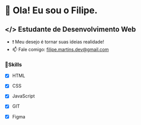 # 👋 Ola! Eu sou o Filipe.
## </> Estudante de Desenvolvimento Web
- ❗ Meu desejo é tornar suas ideias realidade!
- 📫 Fale comigo: filipe.martins.dev@gmail.com

### 🎯Skills
- [x] HTML
- [x] CSS
- [x] JavaScript
- [x] GIT
- [x] Figma



<!---
FilipeMartins-dev/FilipeMartins-dev is a ✨ special ✨ repository because its `README.md` (this file) appears on your GitHub profile.
You can click the Preview link to take a look at your changes.
--->
